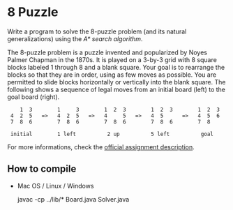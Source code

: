 # 8 Puzzle

Write a program to solve the 8-puzzle problem (and its natural generalizations)
using the _A* search algorithm_.

The 8-puzzle problem is a puzzle invented and popularized by Noyes Palmer
Chapman in the 1870s. It is played on a 3-by-3 grid with 8 square blocks labeled
1 through 8 and a blank square. Your goal is to rearrange the blocks so that
they are in order, using as few moves as possible. You are permitted to slide
blocks horizontally or vertically into the blank square. The following shows a
sequence of legal moves from an initial board (left) to the goal board (right).

        1  3        1     3        1  2  3        1  2  3        1  2  3
     4  2  5   =>   4  2  5   =>   4     5   =>   4  5      =>   4  5  6
     7  8  6        7  8  6        7  8  6        7  8  6        7  8 
    
     initial        1 left          2 up          5 left          goal

For more informations, check the [official assignment description][1].

## How to compile

* Mac OS / Linux / Windows

    javac -cp ../lib/* Board.java Solver.java

[1]: http://coursera.cs.princeton.edu/algs4/assignments/8puzzle.html
